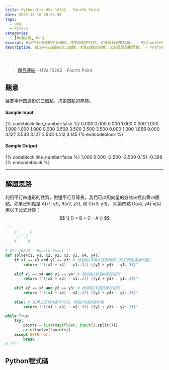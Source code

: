 ```yaml
---
title: Python/C++ UVa 10242 - Fourth Point
date: 2023-12-10 20:54:45
tags:
  - UVa
  - Python
categories:
  - [解題心得, UVa]
excerpt: 給定平行四邊形的三個點，求第四點的座標。又双叒叕是數學題。 - Python/C++ UVa 10242 - Fourth Point 解題心得
description: 給定平行四邊形的三個點，求第四點的座標。又双叒叕是數學題。 - Python/C++ UVa 10242 - Fourth Point 解題心得
---
```

# 

>[題目連結](https://onlinejudge.org/index.php?option=com_onlinejudge&Itemid=8&category=24&page=show_problem&problem=1183) - UVa 10242 - Fourth Point


## 題意
給定平行四邊形的三個點，求第四點的座標。

#### Sample Input 
{% codeblock line_number:false %}
0.000 0.000 0.000 1.000 0.000 1.000 1.000 1.000
1.000 0.000 3.500 3.500 3.500 3.500 0.000 1.000
1.866 0.000 3.127 3.543 3.127 3.543 1.412 3.145
{% endcodeblock %}

#### Sample Output 
{% codeblock line_number:false %}
1.000 0.000
-2.500 -2.500
0.151 -0.398
{% endcodeblock %}

---

## 解題思路
利用平行四邊形的性質，對邊平行且等長，我們可以用向量的方式來找出第四個點。如果已知點是 A(x1, y1), B(x2, y2), 和 C(x3, y3)，
則第四點 D(x4, y4) 可以用以下公式計算：
$$ \[ D = B + C - A \] $$
```python
'''
    B ____ C
     /___/
    A     D
'''
# UVa 10242 - Fourth Point !!
def solve(x1, y1, x2, y2, x3, y3, x4, y4):
    if x1 == x3 and y1 == y3: # 檢查點1和點3是否相同（即它們是重複的點）
        return f"{(x2 + x4) - x1:.3f} {(y2 + y4) - y1:.3f}"
    
    elif x1 == x4 and y1 == y4: # 檢查點1和點4是否相同
        return f"{(x2 + x3) - x1:.3f} {(y2 + y3) - y1:.3f}"
    
    elif x2 == x3 and y2 == y3: # 檢查點2和點3是否相同
        return f"{(x1 + x4) - x2:.3f} {(y1 + y4) - y2:.3f}"
    
    else: # 如果上述條件都不符合，則點2和點4是中點
        return f"{(x1 + x3) - x2:.3f} {(y1 + y3) - y2:.3f}"

while True:
    try:
        points = list(map(float, input().split()))
        print(solve(*points))
    except EOFError:
        break
# ???
```

## Python程式碼
```python

```